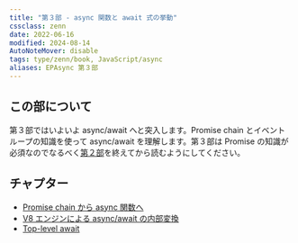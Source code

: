 ```yaml
---
title: "第３部 - async 関数と await 式の挙動"
cssclass: zenn
date: 2022-06-16
modified: 2024-08-14
AutoNoteMover: disable
tags: type/zenn/book, JavaScript/async
aliases: EPAsync 第３部
---
```


## この部について

第３部ではいよいよ async/await へと突入します。Promise chain とイベントループの知識を使って async/await を理解します。第３部は Promise の知識が必須なのでなるべく[第２部](part-02-epasync)を終えてから読むようにしてください。

## チャプター

- [Promise chain から async 関数へ](14-epasync-chain-to-async-await)
- [V8 エンジンによる async/await の内部変換](15-epasync-v8-converting)
- [Top-level await](16-epasync-top-level-async)
